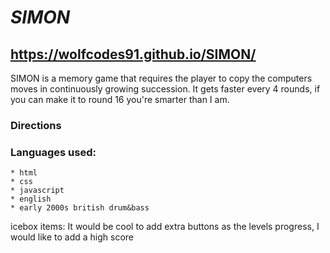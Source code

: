 # *SIMON*

## https://wolfcodes91.github.io/SIMON/

SIMON is a memory game that requires the player to copy the computers moves in continuously growing succession. It gets faster every 4 rounds, if you can make it to round 16 you're smarter than I am.

### Directions
    

### Languages used:
    * html
    * css
    * javascript
    * english
    * early 2000s british drum&bass 


icebox items: 
    It would be cool to add extra buttons as the levels progress, I would like to add a high score



